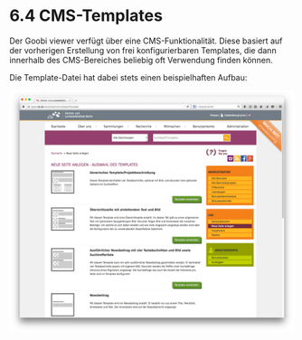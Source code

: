 # 6.4 CMS-Templates

Der Goobi viewer verfügt über eine CMS-Funktionalität. Diese basiert auf der vorherigen Erstellung von frei konfigurierbaren Templates, die dann innerhalb des CMS-Bereiches beliebig oft Verwendung finden können. 

Die Template-Datei hat dabei stets einen beispielhaften Aufbau:

![](../../.gitbook/assets/cms-template.png)

